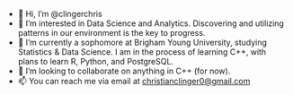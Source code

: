 - 👋 Hi, I’m @clingerchris
- 👀 I’m interested in Data Science and Analytics. Discovering and utilizing patterns in our environment is the key to progress. 
- 🌱 I’m currently a sophomore at Brigham Young University, studying Statistics & Data Science. I am in the process of learning C++, with plans to learn R, Python, and PostgreSQL. 
- 💞️ I’m looking to collaborate on anything in C++ (for now).
- 📫 You can reach me via email at christianclinger0@gmail.com

<!---
clingerchris/clingerchris is a ✨ special ✨ repository because its `README.md` (this file) appears on your GitHub profile.
You can click the Preview link to take a look at your changes.
--->
